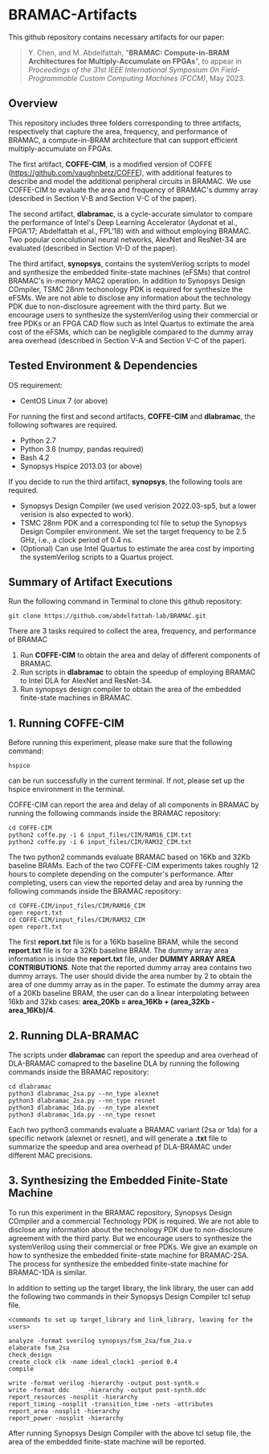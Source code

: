 
# BRAMAC-Artifacts

This github repository contains necessary artifacts for our paper: 
>Y. Chen, and M. Abdelfattah,
>"**BRAMAC: Compute-in-BRAM Architectures for Multiply-Accumulate on FPGAs**",
>to appear in _Proceedings of the 31st IEEE International Symposium On Field-Programmable Custom Computing Machines (FCCM)_, May 2023.

## Overview
This repository includes three folders corresponding to three artifacts, respectively that capture the area, frequency, and performance of BRAMAC, a compute-in-BRAM architecture that can support efficient multiply-accumulate on FPGAs. 

The first artifact, **COFFE-CIM**, is a modified version of COFFE (https://github.com/vaughnbetz/COFFE), with additional features to describe and model the additional peripheral circuits in BRAMAC. We use COFFE-CIM to evaluate the area and frequency of BRAMAC's dummy array (described in Section V-B and Section V-C of the paper). 

The second artifact, **dlabramac**, is a cycle-accurate simulator to compare the performance of Intel's Deep Learning Accelerator (Aydonat et al., FPGA'17; Abdelfattah et al., FPL'18) with and without employing BRAMAC. Two popular concolutional neural networks, AlexNet and ResNet-34 are evaluated (described in Section VI-D of the paper). 

The third artifact, **synopsys**, contains the systemVerilog scripts to model and synthesize the embedded finite-state machines (eFSMs) that control BRAMAC's in-memory MAC2 operation. In addition to Synopsys Design COmpiler, TSMC 28nm techonology PDK is required for synthesize the eFSMs. We are not able to disclose any information about the technology PDK due to non-disclosure agreement with the third party. But we encourage users to synthesize the systemVerilog using their commercial or free PDKs or an FPGA CAD flow such as Intel Quartus to extimate the area cost of the eFSMs, which can be negligible compared to the dummy array area overhead (described in Section V-A and Section V-C of the paper).

## Tested Environment & Dependencies
OS requirement:
- CentOS Linux 7 (or above)

For running the first and second artifacts, **COFFE-CIM** and **dlabramac**, the following softwares are required. 
- Python 2.7
- Python 3.6 (numpy, pandas required)
- Bash 4.2
- Synopsys Hspice 2013.03 (or above)

If you decide to run the third artifact, **synopsys**, the following tools are required.
- Synopsys Design Compiler (we used verision 2022.03-sp5, but a lower verision is also expected to work).
- TSMC 28nm PDK and a corresponding tcl file to setup the Synopsys Design Compiler environment. We set the target frequency to be 2.5 GHz, i.e., a clock period of 0.4 ns.
- (Optional) Can use Intel Quartus to estimate the area cost by importing the systemVerilog scripts to a Quartus project.

## Summary of Artifact Executions
Run the following command in Terminal to clone this github repository:
 ```
 git clone https://github.com/abdelfattah-lab/BRAMAC.git
 ```

There are 3 tasks required to collect the area, frequency, and performance of BRAMAC
1. Run **COFFE-CIM** to obtain the area and delay of different components of BRAMAC. 
2. Run scripts in **dlabramac** to obtain the speedup of employing BRAMAC to Intel DLA for AlexNet and ResNet-34.
3. Run synopsys design compiler to obtain the area of the embedded finite-state machines in BRAMAC.

## 1. Running COFFE-CIM
Before running this experiment, please make sure that the following command:
 ```
hspice
```
can be run successfully in the current terminal. If not, please set up the hspice environment in the terminal. 

COFFE-CIM can report the area and delay of all components in BRAMAC by running the following commands inside the BRAMAC repository:
 ```
 cd COFFE-CIM
 python2 coffe.py -i 6 input_files/CIM/RAM16_CIM.txt
 python2 coffe.py -i 6 input_files/CIM/RAM32_CIM.txt 
 ```
The two python2 commands evaluate BRAMAC based on 16Kb and 32Kb baseline BRAMs. Each of the two COFFE-CIM experiments takes roughly 12 hours to complete depending on the computer's performance. After completing, users can view the reported delay and area by running the following commands inside the BRAMAC repository:
 ```
 cd COFFE-CIM/input_files/CIM/RAM16_CIM
 open report.txt 
 cd COFFE-CIM/input_files/CIM/RAM32_CIM
 open report.txt 
 ```
The first **report.txt** file is for a 16Kb baseline BRAM, while the second **report.txt** file is for a 32Kb baseline BRAM. The dummy array area information is inside the **report.txt** file, under **DUMMY ARRAY AREA CONTRIBUTIONS**. Note that the reported dummy array area contains two dummy arrays. The user should divide the area number by 2 to obtain the area of one dummy array as in the paper. 
To estimate the dummy array area of a 20Kb baseline BRAM, the user can do a linear interpolating between 16kb and 32kb cases: **area_20Kb = area_16Kb + (area_32Kb - area_16Kb)/4**. 

## 2. Running DLA-BRAMAC
The scripts under **dlabramac** can report the speedup and area overhead of DLA-BRAMAC comapred to the baseline DLA by running the following commands inside the BRAMAC repository:
 ```
 cd dlabramac
 python3 dlabramac_2sa.py --nn_type alexnet
 python3 dlabramac_2sa.py --nn_type resnet
 python3 dlabramac_1da.py --nn_type alexnet
 python3 dlabramac_1da.py --nn_type resnet
 ```
Each two python3 commands evaluate a BRAMAC variant (2sa or 1da) for a specific network (alexnet or resnet), and will generate a **.txt** file to summarize the speedup and area overhead pf DLA-BRAMAC under different MAC precisions. 

## 3. Synthesizing the Embedded Finite-State Machine
To run this experiment in the BRAMAC repository, Synopsys Design COmpiler and a commercial Technology PDK is required. We are not able to disclose any information about the technology PDK due to non-disclosure agreement with the third party. But we encourage users to synthesize the systemVerilog using their commercial or free PDKs. We give an example on how to synthesize the embedded finite-state machine for BRAMAC-2SA. The process for synthesize the embedded finite-state machine for BRAMAC-1DA is similar. 

In addition to setting up the target library, the link library, the user can add the following two commands in their Synopsys Design Compiler tcl setup file.  
 ```
 <commands to set up target_library and link_library, leaving for the users>

 analyze -format sverilog synopsys/fsm_2sa/fsm_2sa.v
 elaborate fsm_2sa
 check_design
 create_clock clk -name ideal_clock1 -period 0.4
 compile

 write -format verilog -hierarchy -output post-synth.v
 write -format ddc     -hierarchy -output post-synth.ddc
 report_resources -nosplit -hierarchy
 report_timing -nosplit -transition_time -nets -attributes
 report_area -nosplit -hierarchy
 report_power -nosplit -hierarchy
 ```
After running Synopsys Design Compiler with the above tcl setup file, the area of the embedded finite-state machine will be reported. 
